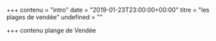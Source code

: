 +++
contenu = "intro"
date = "2019-01-23T23:00:00+00:00"
titre = "les plages de vendée"
undefined = ""

+++
contenu plange de Vendée